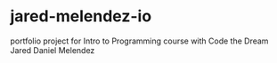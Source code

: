 # jared-melendez-io
portfolio project for Intro to Programming course with Code the Dream
Jared Daniel Melendez